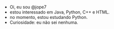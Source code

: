 - Oi, eu sou @jope7
- estou interessado em Java, Python, C++ e HTML.
- no momento, estou estudando Python.
- Curiosidade: eu não sei nenhuma.
